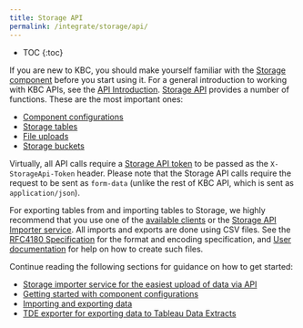 ```yaml
---
title: Storage API
permalink: /integrate/storage/api/
---
```


* TOC
{:toc}

If you are new to KBC, you should make yourself familiar with
the [Storage component](https://help.keboola.com/storage/) before you start using it.
For a general introduction to working with KBC APIs, see the [API Introduction](/overview/api/).
[Storage API](https://keboola.docs.apiary.io/) provides a number of functions. These are the most important ones:

- [Component configurations](https://keboola.docs.apiary.io/#reference/components-and-configurations)
- [Storage tables](https://keboola.docs.apiary.io/#reference/tables)
- [File uploads](https://keboola.docs.apiary.io/#reference/files)
- [Storage buckets](https://keboola.docs.apiary.io/#reference/buckets)

Virtually, all API calls require a [Storage API token](https://help.keboola.com/storage/tokens/) to
be passed as the `X-StorageApi-Token` header.
Please note that the Storage API calls require the request to be sent
as `form-data` (unlike the rest of KBC API, which is sent as `application/json`).

For exporting tables from and importing tables to Storage, we highly recommend that you use one of the
[available clients](/integrate/storage/) or the [Storage API Importer service](/integrate/storage/api/importer/).
All imports and exports are done using CSV files. See
the [RFC4180 Specification](https://tools.ietf.org/html/rfc4180) for the format
and encoding specification, and
[User documentation](https://help.keboola.com/storage/tables/csv-files/) for help on how to create such files.

Continue reading the following sections for guidance on how to get started:

- [Storage importer service for the easiest upload of data via API](/integrate/storage/api/importer/)
- [Getting started with component configurations](/integrate/storage/api/configurations/)
- [Importing and exporting data](/integrate/storage/api/import-export/)
- [TDE exporter for exporting data to Tableau Data Extracts](/integrate/storage/api/tde-exporter/)
